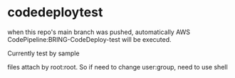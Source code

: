 # codedeploytest

when this repo's main branch was pushed, automatically AWS CodePipeline:BRING-CodeDeploy-test will be executed.

Currently test by sample

files attach by root:root. So if need to change user:group, need to use shell
